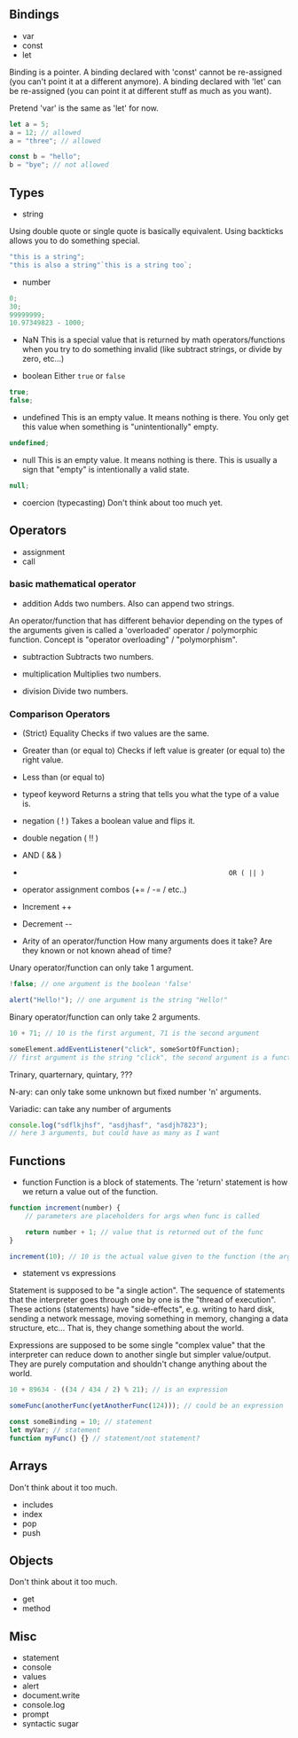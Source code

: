 ## Bindings

-   var
-   const
-   let

Binding is a pointer. A binding declared with 'const' cannot be re-assigned (you can't point it at a different anymore). A binding declared with 'let' can be re-assigned (you can point it at different stuff as much as you want).

Pretend 'var' is the same as 'let' for now.

```js
let a = 5;
a = 12; // allowed
a = "three"; // allowed

const b = "hello";
b = "bye"; // not allowed
```

## Types

-   string

Using double quote or single quote is basically equivalent. Using backticks allows you to do something special.

```js
"this is a string";
"this is also a string"`this is a string too`;
```

-   number

```js
0;
30;
99999999;
10.97349823 - 1000;
```

-   NaN
    This is a special value that is returned by math operators/functions when you try to do something invalid (like subtract strings, or divide by zero, etc...)

-   boolean
    Either `true` or `false`

```js
true;
false;
```

-   undefined
    This is an empty value. It means nothing is there. You only get this value when something is "unintentionally" empty.

```js
undefined;
```

-   null
    This is an empty value. It means nothing is there. This is usually a sign that "empty" is intentionally a valid state.

```js
null;
```

-   coercion (typecasting)
    Don't think about too much yet.

## Operators

-   assignment
-   call

### basic mathematical operator

-   addition
    Adds two numbers. Also can append two strings.

An operator/function that has different behavior depending on the types of the arguments given is called a 'overloaded' operator / polymorphic function. Concept is "operator overloading" / "polymorphism".

-   subtraction
    Subtracts two numbers.

-   multiplication
    Multiplies two numbers.

-   division
    Divide two numbers.

### Comparison Operators

-   (Strict) Equality
    Checks if two values are the same.

-   Greater than (or equal to)
    Checks if left value is greater (or equal to) the right value.

-   Less than (or equal to)

-   typeof keyword
    Returns a string that tells you what the type of a value is.

-   negation ( ! )
    Takes a boolean value and flips it.

-   double negation ( !! )

-   AND ( && )

-                                                         OR ( || )

-   operator assignment combos (+= / -= / etc..)
-   Increment ++
-   Decrement --

-   Arity of an operator/function
    How many arguments does it take? Are they known or not known ahead of time?

Unary operator/function can only take 1 argument.

```js
!false; // one argument is the boolean 'false'

alert("Hello!"); // one argument is the string "Hello!"
```

Binary operator/function can only take 2 arguments.

```js
10 + 71; // 10 is the first argument, 71 is the second argument

someElement.addEventListener("click", someSortOfFunction);
// first argument is the string "click", the second argument is a function to call when the event happens
```

Trinary, quarternary, quintary, ???

N-ary: can only take some unknown but fixed number 'n' arguments.

Variadic: can take any number of arguments

```js
console.log("sdflkjhsf", "asdjhasf", "asdjh7823");
// here 3 arguments, but could have as many as I want
```

## Functions

-   function
    Function is a block of statements. The 'return' statement is how we return a value out of the function.

```js
function increment(number) {
	// parameters are placeholders for args when func is called

	return number + 1; // value that is returned out of the func
}

increment(10); // 10 is the actual value given to the function (the argument) when we call it (ask it to be executed)
```

-   statement vs expressions

Statement is supposed to be "a single action". The sequence of statements that the interpreter goes through one by one is the "thread of execution". These actions (statements) have "side-effects", e.g. writing to hard disk, sending a network message, moving something in memory, changing a data structure, etc... That is, they change something about the world.

Expressions are supposed to be some single "complex value" that the interpreter can reduce down to another single but simpler value/output. They are purely computation and shouldn't change anything about the world.

```js
10 + 89634 - ((34 / 434 / 2) % 21); // is an expression

someFunc(anotherFunc(yetAnotherFunc(124))); // could be an expression

const someBinding = 10; // statement
let myVar; // statement
function myFunc() {} // statement/not statement?
```

## Arrays

Don't think about it too much.

-   includes
-   index
-   pop
-   push

## Objects

Don't think about it too much.

-   get
-   method

## Misc

-   statement
-   console
-   values
-   alert
-   document.write
-   console.log
-   prompt
-   syntactic sugar
